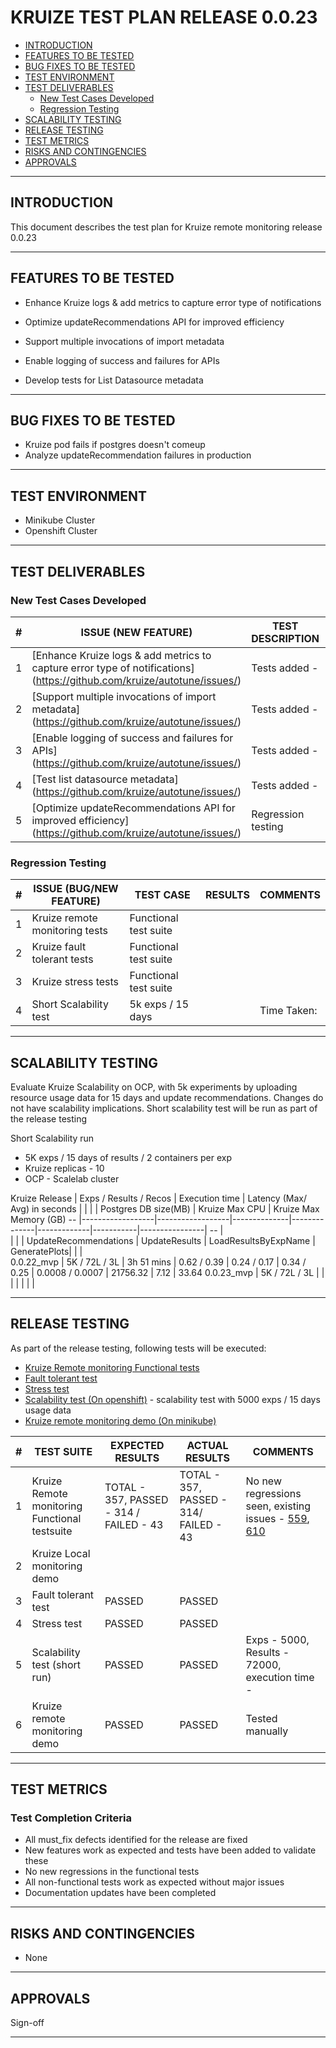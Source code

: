 # KRUIZE TEST PLAN RELEASE 0.0.23

- [INTRODUCTION](#introduction)
- [FEATURES TO BE TESTED](#features-to-be-tested)
- [BUG FIXES TO BE TESTED](#bug-fixes-to-be-tested)
- [TEST ENVIRONMENT](#test-environment)
- [TEST DELIVERABLES](#test-deliverables)
   - [New Test Cases Developed](#new-test-cases-developed)
   - [Regression Testing](#regresion-testing)
- [SCALABILITY TESTING](#scalability-testing)
- [RELEASE TESTING](#release-testing)
- [TEST METRICS](#test-metrics)
- [RISKS AND CONTINGENCIES](#risks-and-contingencies)
- [APPROVALS](#approvals)

-----

## INTRODUCTION

This document describes the test plan for Kruize remote monitoring release 0.0.23

----

## FEATURES TO BE TESTED

* Enhance Kruize logs & add metrics to capture error type of notifications

* Optimize updateRecommendations API for improved efficiency  

* Support multiple invocations of import metadata

* Enable logging of success and failures for APIs

* Develop tests for List Datasource metadata

------

## BUG FIXES TO BE TESTED

* Kruize pod fails if postgres doesn't comeup
* Analyze updateRecommendation failures in production

---

## TEST ENVIRONMENT

* Minikube Cluster
* Openshift Cluster 

---

## TEST DELIVERABLES

### New Test Cases Developed

| #   | ISSUE (NEW FEATURE)                                                                                                                  | TEST DESCRIPTION | TEST DELIVERABLES | RESULTS | COMMENTS |
| --- |--------------------------------------------------------------------------------------------------------------------------------------| ---------------- | ----------------- |  -----  | --- |
| 1   | [Enhance Kruize logs & add metrics to capture error type of notifications] (https://github.com/kruize/autotune/issues/)                                                                   | Tests added - [](https://github.com/kruize/autotune/pull/) |  | |
| 2   | [Support multiple invocations of import metadata] (https://github.com/kruize/autotune/issues/)                                                                   | Tests added - [](https://github.com/kruize/autotune/pull/) |  | |
| 3   | [Enable logging of success and failures for APIs] (https://github.com/kruize/autotune/issues/)                                                                   | Tests added - [](https://github.com/kruize/autotune/pull/) |  | |
| 4   | [Test list datasource metadata] (https://github.com/kruize/autotune/issues/)                                                                   | Tests added - [](https://github.com/kruize/autotune/pull/) |  | |
| 5   | [Optimize updateRecommendations API for improved efficiency] (https://github.com/kruize/autotune/issues/)                                                                   | Regression testing |  | |

### Regression Testing

| #   | ISSUE (BUG/NEW FEATURE)        |  TEST CASE | RESULTS | COMMENTS |
| --- |--------------------------------| ---------------- |---------| --- |
| 1   | Kruize remote monitoring tests | Functional test suite | | |
| 2   | Kruize fault tolerant tests | Functional test suite | | |
| 3   | Kruize stress tests | Functional test suite | | |
| 4   | Short Scalability test         | 5k exps / 15 days | | Time Taken: 

---

## SCALABILITY TESTING

Evaluate Kruize Scalability on OCP, with 5k experiments by uploading resource usage data for 15 days and update recommendations.
Changes do not have scalability implications. Short scalability test will be run as part of the release testing

Short Scalability run
- 5K exps / 15 days of results / 2 containers per exp
- Kruize replicas - 10
- OCP - Scalelab cluster

Kruize Release | Exps / Results / Recos | Execution time | Latency (Max/ Avg) in seconds | | | | Postgres DB size(MB) | Kruize Max CPU | Kruize Max Memory (GB)
-- |------------------|------------------|--------------|--------------|-------------|-----------|----------------| --  |  
 |     |                   | UpdateRecommendations | UpdateResults                 | LoadResultsByExpName | GeneratePlots|  |   |  
0.0.22_mvp | 5K / 72L / 3L | 3h 51 mins | 0.62 / 0.39 | 0.24 / 0.17 | 0.34 / 0.25  | 0.0008 / 0.0007 | 21756.32 | 7.12 | 33.64
0.0.23_mvp | 5K / 72L / 3L |  |  |  |  |  |  |

----
## RELEASE TESTING

As part of the release testing, following tests will be executed:
- [Kruize Remote monitoring Functional tests](/tests/scripts/remote_monitoring_tests/Remote_monitoring_tests.md)
- [Fault tolerant test](/tests/scripts/remote_monitoring_tests/fault_tolerant_tests.md)
- [Stress test](/tests/scripts/remote_monitoring_tests/README.md)
- [Scalability test (On openshift)](/tests/scripts/remote_monitoring_tests/scalability_test.md) - scalability test with 5000 exps / 15 days usage data
- [Kruize remote monitoring demo (On minikube)](https://github.com/kruize/kruize-demos/blob/main/monitoring/remote_monitoring_demo/README.md)


| #   | TEST SUITE | EXPECTED RESULTS                        | ACTUAL RESULTS                         | COMMENTS                                                                                                                                              |
| --- | ---------- |-----------------------------------------|----------------------------------------|-------------------------------------------------------------------------------------------------------------------------------------------------------| 
| 1   |  Kruize Remote monitoring Functional testsuite | TOTAL - 357, PASSED - 314 / FAILED - 43 | TOTAL - 357, PASSED - 314/ FAILED - 43 | No new regressions seen, existing issues - [559](https://github.com/kruize/autotune/issues/559), [610](https://github.com/kruize/autotune/issues/610) |
| 2   |  Kruize Local monitoring demo |                                         |                                        |                                                                                                                                                       |
| 3   |  Fault tolerant test | PASSED                                  | PASSED                                 |                                                                                                                                                       |
| 4   |  Stress test | PASSED                                  | PASSED                                 |                                                                                                                                                       |
| 5   |  Scalability test (short run)| PASSED                                  | PASSED                                 | Exps - 5000, Results - 72000, execution time -                                                                                           |
| 6   |  Kruize remote monitoring demo | PASSED                                  | PASSED                                 | Tested manually                                                                                                                                       |

---

## TEST METRICS

### Test Completion Criteria

* All must_fix defects identified for the release are fixed
* New features work as expected and tests have been added to validate these
* No new regressions in the functional tests
* All non-functional tests work as expected without major issues
* Documentation updates have been completed

----

## RISKS AND CONTINGENCIES

* None

----
## APPROVALS

Sign-off

----


